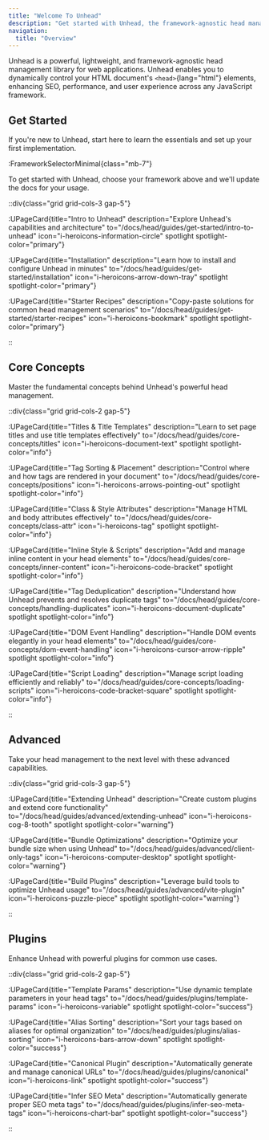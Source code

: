 ```yaml
---
title: "Welcome To Unhead"
description: "Get started with Unhead, the framework-agnostic head management library for web applications"
navigation:
  title: "Overview"
---
```


Unhead is a powerful, lightweight, and framework-agnostic head management library for web applications. Unhead enables you to dynamically control your HTML document's `<head>`{lang="html"} elements, enhancing SEO, performance, and user experience across any JavaScript framework.

## Get Started

If you're new to Unhead, start here to learn the essentials and set up your first implementation.

:FrameworkSelectorMinimal{class="mb-7"}

To get started with Unhead, choose your framework above and we'll update the docs for your usage.

::div{class="grid grid-cols-3 gap-5"}

:UPageCard{title="Intro to Unhead" description="Explore Unhead's capabilities and architecture" to="/docs/head/guides/get-started/intro-to-unhead" icon="i-heroicons-information-circle" spotlight spotlight-color="primary"}

:UPageCard{title="Installation" description="Learn how to install and configure Unhead in minutes" to="/docs/head/guides/get-started/installation" icon="i-heroicons-arrow-down-tray" spotlight spotlight-color="primary"}

:UPageCard{title="Starter Recipes" description="Copy-paste solutions for common head management scenarios" to="/docs/head/guides/get-started/starter-recipes" icon="i-heroicons-bookmark" spotlight spotlight-color="primary"}

::

## Core Concepts

Master the fundamental concepts behind Unhead's powerful head management.

::div{class="grid grid-cols-2 gap-5"}

:UPageCard{title="Titles & Title Templates" description="Learn to set page titles and use title templates effectively" to="/docs/head/guides/core-concepts/titles" icon="i-heroicons-document-text" spotlight spotlight-color="info"}

:UPageCard{title="Tag Sorting & Placement" description="Control where and how tags are rendered in your document" to="/docs/head/guides/core-concepts/positions" icon="i-heroicons-arrows-pointing-out" spotlight spotlight-color="info"}

:UPageCard{title="Class & Style Attributes" description="Manage HTML and body attributes effectively" to="/docs/head/guides/core-concepts/class-attr" icon="i-heroicons-tag" spotlight spotlight-color="info"}

:UPageCard{title="Inline Style & Scripts" description="Add and manage inline content in your head elements" to="/docs/head/guides/core-concepts/inner-content" icon="i-heroicons-code-bracket" spotlight spotlight-color="info"}

:UPageCard{title="Tag Deduplication" description="Understand how Unhead prevents and resolves duplicate tags" to="/docs/head/guides/core-concepts/handling-duplicates" icon="i-heroicons-document-duplicate" spotlight spotlight-color="info"}

:UPageCard{title="DOM Event Handling" description="Handle DOM events elegantly in your head elements" to="/docs/head/guides/core-concepts/dom-event-handling" icon="i-heroicons-cursor-arrow-ripple" spotlight spotlight-color="info"}

:UPageCard{title="Script Loading" description="Manage script loading efficiently and reliably" to="/docs/head/guides/core-concepts/loading-scripts" icon="i-heroicons-code-bracket-square" spotlight spotlight-color="info"}

::

## Advanced

Take your head management to the next level with these advanced capabilities.

::div{class="grid grid-cols-3 gap-5"}

:UPageCard{title="Extending Unhead" description="Create custom plugins and extend core functionality" to="/docs/head/guides/advanced/extending-unhead" icon="i-heroicons-cog-8-tooth" spotlight spotlight-color="warning"}

:UPageCard{title="Bundle Optimizations" description="Optimize your bundle size when using Unhead" to="/docs/head/guides/advanced/client-only-tags" icon="i-heroicons-computer-desktop" spotlight spotlight-color="warning"}

:UPageCard{title="Build Plugins" description="Leverage build tools to optimize Unhead usage" to="/docs/head/guides/advanced/vite-plugin" icon="i-heroicons-puzzle-piece" spotlight spotlight-color="warning"}

::

## Plugins

Enhance Unhead with powerful plugins for common use cases.

::div{class="grid grid-cols-2 gap-5"}

:UPageCard{title="Template Params" description="Use dynamic template parameters in your head tags" to="/docs/head/guides/plugins/template-params" icon="i-heroicons-variable" spotlight spotlight-color="success"}

:UPageCard{title="Alias Sorting" description="Sort your tags based on aliases for optimal organization" to="/docs/head/guides/plugins/alias-sorting" icon="i-heroicons-bars-arrow-down" spotlight spotlight-color="success"}

:UPageCard{title="Canonical Plugin" description="Automatically generate and manage canonical URLs" to="/docs/head/guides/plugins/canonical" icon="i-heroicons-link" spotlight spotlight-color="success"}

:UPageCard{title="Infer SEO Meta" description="Automatically generate proper SEO meta tags" to="/docs/head/guides/plugins/infer-seo-meta-tags" icon="i-heroicons-chart-bar" spotlight spotlight-color="success"}

::
